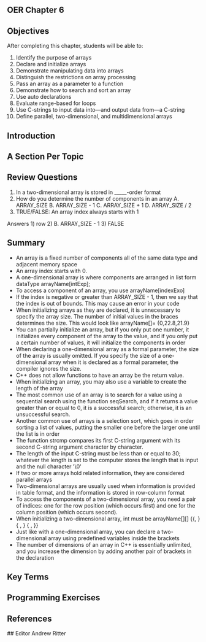 ## OER Chapter 6

## Objectives
After completing this chapter, students will be able to:

  1. Identify the purpose of arrays
  2. Declare and initialize arrays
  3. Demonstrate manipulating data into arrays
  4. Distinguish the restrictions on array processing
  5. Pass an array as a parameter to a function
  6. Demonstrate how to search and sort an array
  7. Use auto declarations
  8. Evaluate range-based for loops
  9. Use C-strings to input data into—and output data from—a C-string
  10. Define parallel, two-dimensional, and multidimensional arrays



## Introduction

## A Section Per Topic

## Review Questions
1. In a two-dimensional array is stored in _____-order format
2.  How do you determine the number of components in an array
A. ARRAY_SIZE
B. ARRAY_SIZE - 1
C. ARRAY_SIZE + 1
D. ARRAY_SIZE / 2
4. TRUE/FALSE: An array index always starts with 1

Answers 1) row  2) B. ARRAY_SIZE - 1 3) FALSE

## Summary
- An array is a fixed number of components all of the same data type and adjacent memory space
- An array index starts with 0.
- A one-dimensional array is where components are arranged in list form dataType arrayName[intExp];
- To access a component of an array, you use arrayName[indexExo]
- If the index is negative or greater than ARRAY_SIZE - 1, then we say that the index is out of bounds. This may cause an error in your code
- When initializing arrays as they are declared, it is unnecessary to specify the array size. The number of initial values in the braces determines the size. This would look like arrayName[]= {0,22.8,21.9}
- You can partially initialize an array, but if you only put one number, it initializes every component of the array to the value, and if you only put a certain number of values, it will initialize the components in order
- When declaring a one-dimensional array as a formal parameter, the size of the array is usually omitted. If you specify the size of a one-dimensional array when it is declared as a formal parameter, the compiler ignores the size.
- C++ does not allow functions to have an array be the return value.
- When initializing an array, you may also use a variable to create the length of the array
- The most common use of an array is to search for a value using a sequential search using the function seqSearch, and if it returns a value greater than or equal to 0, it is a successful search; otherwise, it is an unsuccessful search.
- Another common use of arrays is a selection sort, which goes in order sorting a list of values, putting the smaller one before the larger one until the list is in order
- The function strcmp compares its first C-string argument with its second C-string argument character by character.
- The length of the input C-string must be less than or equal to 30; whatever the length is set to the computer stores the length that is input and the null character '\0'
- If two or more arrays hold related information, they are considered parallel arrays
- Two-dimensional arrays are usually used when information is provided in table format, and the information is stored in row-column format
- To access the components of a two-dimensional array, you need a pair of indices: one for the row position (which occurs first) and one for the column position (which occurs second).
- When initializing a two-dimensional array, int must be arrayName[][] {{, }
                                                                        { , }
                                                                        { , }}
- Just like with a one-dimensional array, you can declare a two-dimensional array using predefined variables inside the brackets
- The number of dimensions of an array in C++ is essentially unlimited, and you increase the dimension by adding another pair of brackets in the declaration

## Key Terms



## Programming Exercises



## References

‌## Editor
Andrew Ritter
